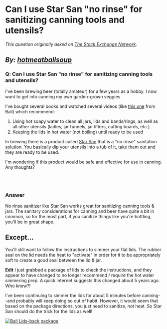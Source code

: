 # Can I use Star San "no rinse" for sanitizing canning tools and utensils?

_This question originally asked on [The Stack Exchange Network](https://cooking.stackexchange.com/q/110031)._

_By: [hotmeatballsoup](https://cooking.stackexchange.com/u/73447)_
<br>
--------------------------------------------
### Q: Can I use Star San "no rinse" for sanitizing canning tools and utensils?
<p>I've been brewing beer (totally amateur) for a few years as a hobby. I now want to get into canning my own garden-grown veggies.</p>
<p>I've bought several books and watched several videos (like <a href="https://www.youtube.com/watch?v=uMUFIkg39oM" rel="nofollow noreferrer">this one</a> from Ball) which recommend:</p>
<ol>
<li>Using hot soapy water to clean all jars, lids and bands/rings; as well as all other utensils (ladles, jar funnels, jar lifters, cutting boards, etc.)</li>
<li>Keeping the lids in hot water (not boiling) until ready to be used</li>
</ol>
<p>In brewing there is a product called <a href="https://www.northernbrewer.com/products/star-san" rel="nofollow noreferrer">Star San</a> that is a &quot;no rinse&quot; sanitation solution. You basically dip your utensils into a tub of it, take them out and they are ready to be used.</p>
<p>I'm wondering if this product would be safe and effective for use in canning. Any thoughts?</p>

<br><br>
### Answer 
<p>No rinse sanitizer like Star San works great for sanitizing canning tools &amp; jars. The sanitary considerations for canning and beer have quite a bit in common, so for the most part, if you sanitize things like you're bottling, you'll be in great shape.</p>
<h2>Except...</h2>
<p>You'll still want to follow the instructions to simmer your flat lids. The rubber seal on the lid needs the heat to &quot;activate&quot; in order for it to be appropriately soft to create a good seal between the lid &amp; jar.</p>
<p><strong>Edit</strong>
I just grabbed a package of lids to check the instructions, and they appear to have changed to no longer recommend / require the hot water simmering prep. A quick internet suggests this changed about 5 years ago. Who knew?!</p>
<p>I've been  continuing to simmer the lids for about 5 minutes before canning--and probably will keep doing so out of habit. However, it would seem that based on the package directions, you just need to sanitize, not heat. So Star San should do the trick for the lids as well!</p>
<p><a href="https://i.sstatic.net/QJ2j9.jpg" rel="nofollow noreferrer"><img src="https://i.sstatic.net/QJ2j9.jpg" alt="Ball Lids-back package" /></a></p>

